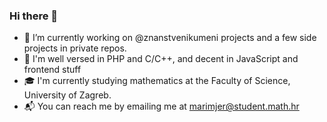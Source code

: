 ### Hi there 👋

- 🔭 I’m currently working on @znanstvenikumeni projects and a few side projects in private repos.
- 🤖 I'm well versed in PHP and C/C++, and decent in JavaScript and frontend stuff
- 🎓 I'm currently studying mathematics at the Faculty of Science, University of Zagreb.
- 📬 You can reach me by emailing me at marimjer@student.math.hr
